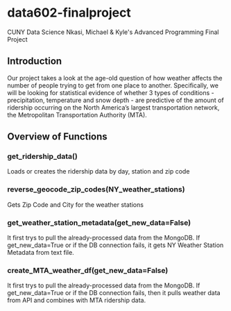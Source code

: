 # data602-finalproject
CUNY Data Science
Nkasi, Michael &amp; Kyle's Advanced Programming Final Project

## Introduction
Our project takes a look at the age-old question of how weather affects the number of people trying to get from one place to another. Specifically, we will be looking for statistical evidence of whether 3 types of conditions - precipitation, temperature and snow depth - are predictive of the amount of ridership occurring on the North America’s largest transportation network, the Metropolitan Transportation Authority (MTA).

## Overview of Functions

### get_ridership_data()
Loads or creates the ridership data by day, station and zip code

### reverse_geocode_zip_codes(NY_weather_stations)
Gets Zip Code and City for the weather stations

### get_weather_station_metadata(get_new_data=False)
It first trys to pull the already-processed data from the MongoDB.
If get_new_data=True or if the DB connection fails, it gets NY Weather Station Metadata from text file.

### create_MTA_weather_df(get_new_data=False)
It first trys to pull the already-processed data from the MongoDB.
If get_new_data=True or if the DB connection fails, then it pulls weather data from API and combines with MTA ridership data.




